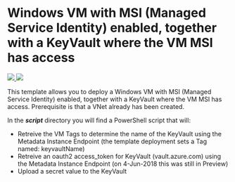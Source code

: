 # Windows VM with MSI (Managed Service Identity) enabled, together with a KeyVault where the VM MSI has access

<a href="https://portal.azure.com/#create/Microsoft.Template/uri/https%3A%2F%2Fraw.githubusercontent.com%2Fmbsnl%2Fvm-msi-keyvault-metadata-instance%2Finitial%2Fazuredeploy.json" target="_blank">
    <img src="http://azuredeploy.net/deploybutton.png"/>
</a>
<a href="http://armviz.io/#/?load=https%3A%2F%2Fraw.githubusercontent.com%2Fmbsnl%2Fvm-msi-keyvault-metadata-instance%2Finitial%2Fazuredeploy.json" target="_blank">
    <img src="http://armviz.io/visualizebutton.png"/>
</a>

This template allows you to deploy a Windows VM with MSI (Managed Service Identity) enabled, together with a KeyVault where the VM MSI has access. Prerequisite is that a VNet already has been created.

In the _**script**_ directory you will find a PowerShell script that will:
- Retreive the VM Tags to determine the name of the KeyVault using the Metadata Instance Endpoint (the template deployment sets a Tag named: keyvaultName)
- Retreive an oauth2 access_token for KeyVault (vault.azure.com) using the Metadata Instance Endpoint (on 4-Jun-2018 this was still in Preview)
- Upload a secret value to the KeyVault